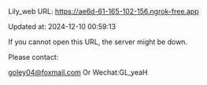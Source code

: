 Lily_web URL: https://ae6d-61-165-102-156.ngrok-free.app

Updated at: 2024-12-10 00:59:13

If you cannot open this URL, the server might be down.

Please contact: 

goley04@foxmail.com Or Wechat:GL_yeaH